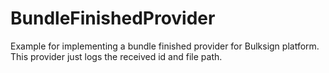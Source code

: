 # BundleFinishedProvider
Example for implementing a bundle finished provider for Bulksign platform. This provider just logs the received id and file path.


